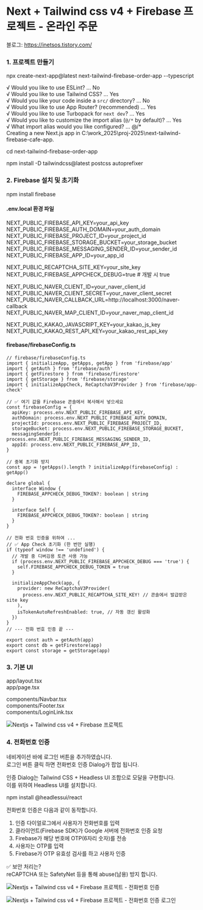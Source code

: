 # Next + Tailwind css v4 + Firebase 프로젝트 - 온라인 주문

블로그: https://inetsos.tistory.com/

### 1. 프로젝트 만들기
  
npx create-next-app@latest next-tailwind-firebase-order-app --typescript

√ Would you like to use ESLint? ... No  
√ Would you like to use Tailwind CSS? ... Yes  
√ Would you like your code inside a `src/` directory? ... No  
√ Would you like to use App Router? (recommended) ... Yes  
√ Would you like to use Turbopack for `next dev`? ... Yes  
√ Would you like to customize the import alias (`@/*` by default)? ... Yes  
√ What import alias would you like configured? ... @/*  
Creating a new Next.js app in C:\work_2025\proj-2025\next-tailwind-firebase-cafe-app.  
  
cd next-tailwind-firebase-order-app  

npm install -D tailwindcss@latest postcss autoprefixer

### 2. Firebase 설치 및 초기화

npm install firebase

#### .env.local 환경 파일
NEXT_PUBLIC_FIREBASE_API_KEY=your_api_key  
NEXT_PUBLIC_FIREBASE_AUTH_DOMAIN=your_auth_domain  
NEXT_PUBLIC_FIREBASE_PROJECT_ID=your_project_id  
NEXT_PUBLIC_FIREBASE_STORAGE_BUCKET=your_storage_bucket  
NEXT_PUBLIC_FIREBASE_MESSAGING_SENDER_ID=your_sender_id  
NEXT_PUBLIC_FIREBASE_APP_ID=your_app_id  

NEXT_PUBLIC_RECAPTCHA_SITE_KEY=your_site_key
NEXT_PUBLIC_FIREBASE_APPCHECK_DEBUG=true  # 개발 시 true  
  
NEXT_PUBLIC_NAVER_CLIENT_ID=your_naver_client_id  
NEXT_PUBLIC_NAVER_CLIENT_SECRET=your_naver_client_secret  
NEXT_PUBLIC_NAVER_CALLBACK_URL=http://localhost:3000/naver-callback  
NEXT_PUBLIC_NAVER_MAP_CLIENT_ID=your_naver_map_client_id  
  
NEXT_PUBLIC_KAKAO_JAVASCRIPT_KEY=your_kakao_js_key  
NEXT_PUBLIC_KAKAO_REST_API_KEY=your_kakao_rest_api_key  
  
#### firebase/firebaseConfig.ts
  
```
// firebase/firebaseConfig.ts
import { initializeApp, getApps, getApp } from 'firebase/app'
import { getAuth } from 'firebase/auth'
import { getFirestore } from 'firebase/firestore'
import { getStorage } from 'firebase/storage'
import { initializeAppCheck, ReCaptchaV3Provider } from 'firebase/app-check'

// ✅ 여기 값을 Firebase 콘솔에서 복사해서 넣으세요
const firebaseConfig = {
  apiKey: process.env.NEXT_PUBLIC_FIREBASE_API_KEY,
  authDomain: process.env.NEXT_PUBLIC_FIREBASE_AUTH_DOMAIN,
  projectId: process.env.NEXT_PUBLIC_FIREBASE_PROJECT_ID,
  storageBucket: process.env.NEXT_PUBLIC_FIREBASE_STORAGE_BUCKET,
  messagingSenderId: process.env.NEXT_PUBLIC_FIREBASE_MESSAGING_SENDER_ID,
  appId: process.env.NEXT_PUBLIC_FIREBASE_APP_ID,
}

// 중복 초기화 방지
const app = !getApps().length ? initializeApp(firebaseConfig) : getApp()

declare global {
  interface Window {
    FIREBASE_APPCHECK_DEBUG_TOKEN?: boolean | string
  }

  interface Self {
    FIREBASE_APPCHECK_DEBUG_TOKEN?: boolean | string
  }
}

// 전화 번호 인증을 위하여 ...
// ✅ App Check 초기화 (한 번만 실행)
if (typeof window !== 'undefined') {
  // 개발 중 디버깅용 토큰 사용 가능
  if (process.env.NEXT_PUBLIC_FIREBASE_APPCHECK_DEBUG === 'true') {
    self.FIREBASE_APPCHECK_DEBUG_TOKEN = true
  }

  initializeAppCheck(app, {
    provider: new ReCaptchaV3Provider(
      process.env.NEXT_PUBLIC_RECAPTCHA_SITE_KEY! // 콘솔에서 발급받은 site key
    ),
    isTokenAutoRefreshEnabled: true, // 자동 갱신 활성화
  })
}
// --- 전화 번호 인증 끝 ---

export const auth = getAuth(app)
export const db = getFirestore(app)
export const storage = getStorage(app)
```
  
### 3. 기본 UI

app/layout.tsx  
app/page.tsx
  
components/Navbar.tsx  
components/Footer.tsx  
components/LoginLink.tsx  

![Nextjs + Tailwind css v4 + Firebase 프로젝트](https://img1.daumcdn.net/thumb/R1280x0/?scode=mtistory2&fname=https%3A%2F%2Fblog.kakaocdn.net%2Fdna%2FcfvSDz%2FbtsPaK7Qn47%2FAAAAAAAAAAAAAAAAAAAAAIsVvgs-g2YiwGEm23XygIDClfGWLXZ4lOnOa128oRza%2Fimg.png%3Fcredential%3DyqXZFxpELC7KVnFOS48ylbz2pIh7yKj8%26expires%3D1753973999%26allow_ip%3D%26allow_referer%3D%26signature%3DaYAvAfQ5NcK5fZjtCzdc9d6ACFY%253D)


### 4. 전화번호 인증
  
네비게이션 바에 로그인 버튼을 추가하였습니다.  
로그인 버튼 클릭 하면 전화번호 인증 Dialog가 팝업 됩니다.  
  
인증 Dialog는 Tailwind CSS + Headless UI 조합으로 모달을 구현합니다.  
이를 위하여 Headless UI를 설치합니다.  
  
   npm install @headlessui/react  
  
전화번호 인증은 다음과 같이 동작합니다.  
  
1. 인증 다이얼로그에서 사용자가 전화번호를 입력  
2. 클라이언트(Firebase SDK)가 Google 서버에 전화번호 인증 요청  
3. Firebase가 해당 번호에 OTP(6자리 숫자)를 전송  
4. 사용자는 OTP를 입력  
5. Firebase가 OTP 유효성 검사를 하고 사용자 인증  
  
✅ 보안 처리는?	  
  reCAPTCHA 또는 SafetyNet 등을 통해 abuse(남용) 방지 합니다.  

![Nextjs + Tailwind css v4 + Firebase 프로젝트 - 전화번호 인증](https://img1.daumcdn.net/thumb/R1280x0/?scode=mtistory2&fname=https%3A%2F%2Fblog.kakaocdn.net%2Fdna%2Fn1kJo%2FbtsPa0wJAtM%2FAAAAAAAAAAAAAAAAAAAAAKavMYkUdz-LSrlrY1v-yNGtFX69U79DZrGpc1_6UfkK%2Fimg.png%3Fcredential%3DyqXZFxpELC7KVnFOS48ylbz2pIh7yKj8%26expires%3D1753973999%26allow_ip%3D%26allow_referer%3D%26signature%3D2E2Qy42yEPF0lwObtku3ylbQ%252BIU%253D)

![Nextjs + Tailwind css v4 + Firebase 프로젝트 - 전화번호 인증 로그인](
https://img1.daumcdn.net/thumb/R1280x0/?scode=mtistory2&fname=https%3A%2F%2Fblog.kakaocdn.net%2Fdna%2FJr1uZ%2FbtsPaeJavyR%2FAAAAAAAAAAAAAAAAAAAAAGZV2CSpPbOW8lyvsoaNY5b9onBlkBjwV64-Gr6IfyyR%2Fimg.png%3Fcredential%3DyqXZFxpELC7KVnFOS48ylbz2pIh7yKj8%26expires%3D1753973999%26allow_ip%3D%26allow_referer%3D%26signature%3DQ6Vp5FvAnFG86N%252B7iwLwBf0Ot4I%253D)



